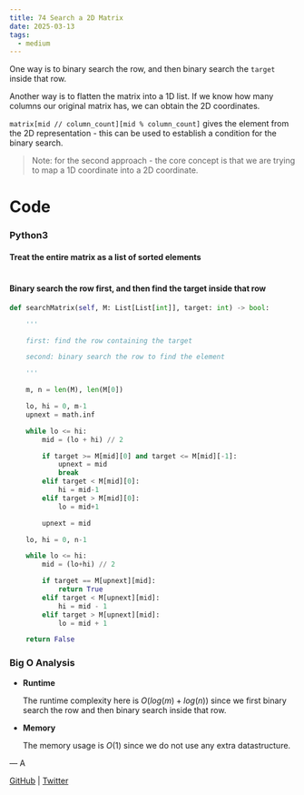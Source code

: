 ```yaml
---
title: 74 Search a 2D Matrix
date: 2025-03-13
tags:
  - medium
---
```


One way is to binary search the row, and then binary search the `target` inside that row.

Another way is to flatten the matrix into a 1D list. If we know how many columns our original matrix has, we can obtain the 2D coordinates.

`matrix[mid // column_count][mid % column_count]` gives the element from the 2D representation - this can be used to establish a condition for the binary search.

> Note: for the second approach - the core concept is that we are trying to map a 1D coordinate into a 2D coordinate.

# Code

### Python3

#### Treat the entire matrix as a list of sorted elements

```python


```

#### Binary search the row first, and then find the target inside that row

```python
def searchMatrix(self, M: List[List[int]], target: int) -> bool:

    '''

    first: find the row containing the target

    second: binary search the row to find the element

    '''

    m, n = len(M), len(M[0])

    lo, hi = 0, m-1
    upnext = math.inf

    while lo <= hi:
        mid = (lo + hi) // 2

        if target >= M[mid][0] and target <= M[mid][-1]:
            upnext = mid
            break
        elif target < M[mid][0]:
            hi = mid-1
        elif target > M[mid][0]:
            lo = mid+1

        upnext = mid

    lo, hi = 0, n-1

    while lo <= hi:
        mid = (lo+hi) // 2

        if target == M[upnext][mid]:
            return True
        elif target < M[upnext][mid]:
            hi = mid - 1
        elif target > M[upnext][mid]:
            lo = mid + 1

    return False
```

### Big O Analysis

- **Runtime**

  The runtime complexity here is $O(log(m) + log(n))$ since we first binary search the row and then binary search inside that row.

- **Memory**

  The memory usage is $O(1)$ since we do not use any extra datastructure.

— A

[GitHub](https://github.com/athkdev) | [Twitter](https://twitter.com/athkdev)
